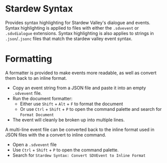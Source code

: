# Stardew Syntax
Provides syntax highlighting for Stardew Valley's dialogue and events.
Syntax highlighting is applied to files with either the `.sdvevent` or `.sdvdialogue` extensions.
Syntax highlighting is also applies to strings in `.json`/`.jsonc` files that match the stardew valley event syntax.

# Formatting
A formatter is provided to make events more readable, as well as convert them back to an inline format.
* Copy an event string from a JSON file and paste it into an empty `.sdvevent` file.
* Run the document formatter:
  * Either use `Shift` + `Alt` + `F` to format the document
  * Or use `Ctrl` + `Shift` + `P` to open the command palette and search for `Format Document`
* The event will cleanly be broken up into multiple lines.

A multi-line event file can be converted back to the inline format used in JSON files
with the a convert to inline command.
* Open a `.sdvevent` file
* Use `Ctrl` + `Shift` + `P` to open the command palette.
* Search for `Stardew Syntax: Convert SDVEvent to Inline Format`
